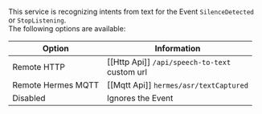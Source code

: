 This service is recognizing intents from text for the Event `SilenceDetected` or `StopListening`.
<br/>The following options are available:

| Option             | Information                                        | 
|--------------------|----------------------------------------------------|
| Remote HTTP        | [[Http Api]] `/api/speech-to-text` <br/>custom url | 
| Remote Hermes MQTT | [[Mqtt Api]] `hermes/asr/textCaptured`             | 
| Disabled           | Ignores the Event                                  | 